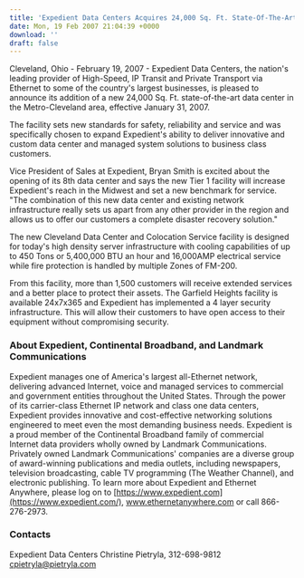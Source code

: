 ```yaml
---
title: 'Expedient Data Centers Acquires 24,000 Sq. Ft. State-Of-The-Art Data Center'
date: Mon, 19 Feb 2007 21:04:39 +0000
download: ''
draft: false
---
```


Cleveland, Ohio - February 19, 2007 - Expedient Data Centers, the nation's leading provider of High-Speed, IP Transit and Private Transport via Ethernet to some of the country's largest businesses, is pleased to announce its addition of a new 24,000 Sq. Ft. state-of-the-art data center in the Metro-Cleveland area, effective January 31, 2007.

The facility sets new standards for safety, reliability and service and was specifically chosen to expand Expedient's ability to deliver innovative and custom data center and managed system solutions to business class customers.

Vice President of Sales at Expedient, Bryan Smith is excited about the opening of its 8th data center and says the new Tier 1 facility will increase Expedient's reach in the Midwest and set a new benchmark for service. "The combination of this new data center and existing network infrastructure really sets us apart from any other provider in the region and allows us to offer our customers a complete disaster recovery solution."

The new Cleveland Data Center and Colocation Service facility is designed for today's high density server infrastructure with cooling capabilities of up to 450 Tons or 5,400,000 BTU an hour and 16,000AMP electrical service while fire protection is handled by multiple Zones of FM-200.

From this facility, more than 1,500 customers will receive extended services and a better place to protect their assets. The Garfield Heights facility is available 24x7x365 and Expedient has implemented a 4 layer security infrastructure. This will allow their customers to have open access to their equipment without compromising security.

### About Expedient, Continental Broadband, and Landmark Communications

Expedient manages one of America's largest all-Ethernet network, delivering advanced Internet, voice and managed services to commercial and government entities throughout the United States. Through the power of its carrier-class Ethernet IP network and class one data centers, Expedient provides innovative and cost-effective networking solutions engineered to meet even the most demanding business needs. Expedient is a proud member of the Continental Broadband family of commercial Internet data providers wholly owned by Landmark Communications. Privately owned Landmark Communications' companies are a diverse group of award-winning publications and media outlets, including newspapers, television broadcasting, cable TV programming (The Weather Channel), and electronic publishing. To learn more about Expedient and Ethernet Anywhere, please log on to [https://www.expedient.com](https://www.expedient.com/), www.ethernetanywhere.com or call 866-276-2973.

### Contacts

Expedient Data Centers Christine Pietryla, 312-698-9812 [cpietryla@pietryla.com](mailto:cpietryla@pietryla.com)